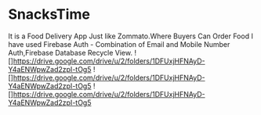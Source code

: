 # SnacksTime
It is a Food Delivery App Just like Zommato.Where Buyers Can Order Food
I have used Firebase Auth - Combination of Email and Mobile Number Auth,Firebase Database
Recycle View.
![]https://drive.google.com/drive/u/2/folders/1DFUxjHFNAyD-Y4aENWpwZad2zpI-tOg5
![]https://drive.google.com/drive/u/2/folders/1DFUxjHFNAyD-Y4aENWpwZad2zpI-tOg5
![]https://drive.google.com/drive/u/2/folders/1DFUxjHFNAyD-Y4aENWpwZad2zpI-tOg5
